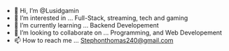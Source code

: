 - 👋 Hi, I’m @Lusidgamin
- 👀 I’m interested in ... Full-Stack, streaming, tech and gaming
- 🌱 I’m currently learning ... Backend Developement 
- 💞️ I’m looking to collaborate on ... Programming, and Web Developement
- 📫 How to reach me ... Stephonthomas240@gmail.com

<!---
Lusidgamin/Lusidgamin is a ✨ special ✨ repository because its `README.md` (this file) appears on your GitHub profile.
You can click the Preview link to take a look at your changes.
--->
